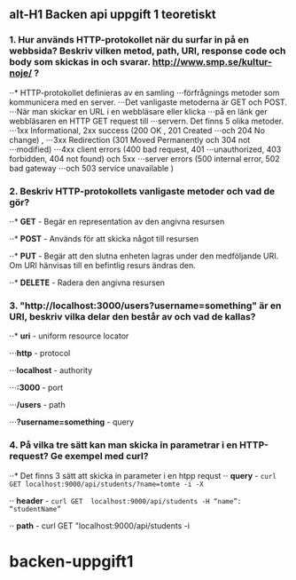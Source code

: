 alt-H1 Backen api uppgift 1 teoretiskt
------

### 1. Hur används HTTP-protokollet när du surfar in på en webbsida? Beskriv vilken metod, path, URI, response code och body som skickas in och svarar. <http://www.smp.se/kultur-noje/> ?

⋅⋅* HTTP-protokollet definieras av en samling 
⋅⋅⋅förfrågnings metoder som kommunicera med en server. ⋅⋅⋅Det vanligaste metoderna är GET och POST.
⋅⋅⋅När man skickar en URL i en webbläsare eller klicka ⋅⋅⋅på en länk ger webbläsaren en HTTP GET request till ⋅⋅⋅servern. Det finns 5 olika metoder. 
⋅⋅⋅1xx Informational, 2xx success (200 OK , 201 Created ⋅⋅⋅och 204 No change) , 
⋅⋅⋅3xx Redirection (301 Moved Permanently och 304 not ⋅⋅⋅modified)
⋅⋅⋅4xx client errors (400 bad request, 401 ⋅⋅⋅unauthorized, 403 forbidden, 404 not found) och 5xx ⋅⋅⋅server errors (500 internal error, 502 bad gateway ⋅⋅⋅och 503 service unavailable )

### 2. Beskriv HTTP-protokollets vanligaste metoder och vad de gör?

⋅⋅* **GET** - Begär en representation av den angivna resursen

⋅⋅* **POST** - Används för att skicka något till resursen

⋅⋅* **PUT** - Begär att den slutna enheten lagras under den medföljande URI. Om URI hänvisas till en befintlig resurs ändras den. 

⋅⋅* **DELETE** - Radera den angivna resursen

### 3. "http://localhost:3000/users?username=something" är en URI, beskriv vilka delar den består av och vad de kallas?

⋅⋅* **uri** - uniform resource locator

⋅⋅⋅**http** - protocol

⋅⋅⋅**localhost** - authority

⋅⋅⋅**:3000** - port 

⋅⋅⋅**/users** - path

⋅⋅⋅**?username=something** - query

### 4. På vilka tre sätt kan man skicka in parametrar i en HTTP-request? Ge exempel med curl?

⋅⋅* Det finns 3 sätt att skicka in parameter i en htpp requst
⋅⋅ **query** - `curl GET localhost:9000/api/students/?name=tomte -i -X`

⋅⋅ **header** - `curl GET  localhost:9000/api/students -H “name”: “studentName”`

⋅⋅ **path** - curl  GET "localhost:9000/api/students -i

# backen-uppgift1
